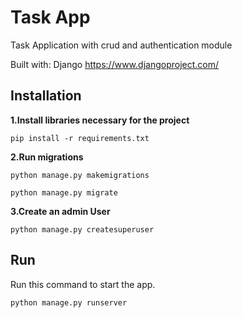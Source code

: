 # Task App
Task Application with crud and authentication module

Built with: Django https://www.djangoproject.com/


## Installation

<strong>1.Install libraries necessary for the project</strong>
```
pip install -r requirements.txt
```
<strong>2.Run migrations</strong>
```
python manage.py makemigrations
```
```
python manage.py migrate
```
<strong>3.Create an admin User</strong>
```
python manage.py createsuperuser
```

## Run

Run this command to start the app. 
```
python manage.py runserver
```



